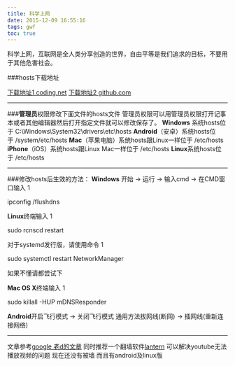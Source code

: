 ```yaml
---
title: 科学上网
date: 2015-12-09 16:55:16
tags: gwf
toc: true
---
```


科学上网，互联网是全人类分享创造的世界，自由平等是我们追求的目标，不要用于其他危害社会。

###hosts下载地址

[下载地址1 coding.net](https://coding.net/u/scaffrey/p/hosts/git)
[下载地址2 github.com](https://github.com/racaljk/hosts)
***
###**管理员**权限修改下面文件的hosts文件
管理员权限可以用管理员权限打开记事本或者其他编辑器然后打开指定文件就可以修改保存了。
**Windows** 系统hosts位于 C:\Windows\System32\drivers\etc\hosts
**Android**（安卓）系统hosts位于 /system/etc/hosts
**Mac**（苹果电脑）系统hosts跟Linux一样位于 /etc/hosts
**iPhone**（iOS）系统hosts跟Linux Mac一样位于 /etc/hosts
**Linux**系统hosts位于 /etc/hosts
***
###修改hosts后生效的方法：
**Windows**
开始 -> 运行 -> 输入cmd -> 在CMD窗口输入
1

ipconfig /flushdns

**Linux**终端输入
1

sudo rcnscd restart

对于systemd发行版，请使用命令
1

sudo systemctl restart NetworkManager

如果不懂请都尝试下

**Mac OS X**终端输入
1

sudo killall -HUP mDNSResponder

**Android**开启飞行模式 -> 关闭飞行模式
通用方法拔网线(断网) -> 插网线(重新连接网络)

***
文章参考[google 老d的文章](http://laod.cn/tag/google-hosts)
同时推荐一个翻墙软件[lantern](https://www.getlantern.org/)
可以解决youtube无法播放视频的问题 现在还没有被墙 而且有android及linux版
